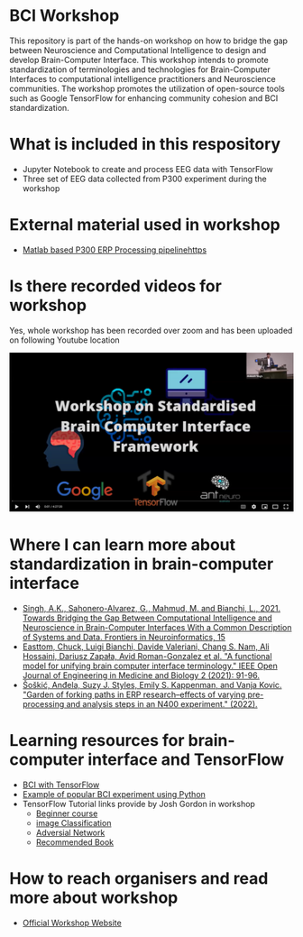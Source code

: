 # BCI Workshop

This repository is part of the hands-on workshop on how to bridge the gap between Neuroscience and Computational Intelligence to design and develop Brain-Computer Interface. This workshop intends to promote standardization of terminologies and technologies for Brain-Computer Interfaces to computational intelligence practitioners and Neuroscience communities. The workshop promotes the utilization of open-source tools such as Google TensorFlow for enhancing community cohesion and BCI standardization.

What is included in this respository 
==============
* Jupyter Notebook to create and process EEG data with TensorFlow
* Three set of EEG data collected from P300 experiment during the workshop 

External material used in workshop
==============
* [Matlab based P300 ERP Processing pipelinehttps](//au.mathworks.com/matlabcentral/fileexchange/113645-p300-erp-preprocessing-gui)

Is there recorded videos for workshop
==============
Yes, whole workshop has been recorded over zoom and has been uploaded on following Youtube location

[![Workshop Video](https://github.com/thinknew/BCIWorkshop/blob/main/images/YT.png)](https://youtu.be/Gi3UshG_8CI "Worshop on Standardised Brain Computer Interface Framework
")

Where I can learn more about standardization in brain-computer interface
==============

* [Singh, A.K., Sahonero-Alvarez, G., Mahmud, M. and Bianchi, L., 2021. Towards Bridging the Gap Between Computational Intelligence and Neuroscience in Brain-Computer Interfaces With a Common Description of Systems and Data. Frontiers in Neuroinformatics, 15](https://www.ncbi.nlm.nih.gov/pmc/articles/PMC8419253/)
* [Easttom, Chuck, Luigi Bianchi, Davide Valeriani, Chang S. Nam, Ali Hossaini, Dariusz Zapała, Avid Roman-Gonzalez et al. "A functional model for unifying brain computer interface terminology." IEEE Open Journal of Engineering in Medicine and Biology 2 (2021): 91-96.](https://ieeexplore.ieee.org/abstract/document/9349175/)
* [Šoškić, Anđela, Suzy J. Styles, Emily S. Kappenman, and Vanja Kovic. "Garden of forking paths in ERP research–effects of varying pre-processing and analysis steps in an N400 experiment." (2022).](https://psyarxiv.com/8rjah/)

Learning resources for brain-computer interface and TensorFlow
==============
* [BCI with TensorFlow](http://learn.neurotechedu.com/machinelearning/)
* [Example of popular BCI experiment using Python](https://neurotechx.github.io/eeg-notebooks/index.html)
* TensorFlow Tutorial links provide by Josh Gordon in workshop
  * [Beginner course](https://www.tensorflow.org/tutorials/quickstart/beginner)
  *	[image Classification](https://www.tensorflow.org/tutorials/images/classification)
  * [Adversial Network](https://www.tensorflow.org/tutorials/generative/adversarial_fgsm)
  * [Recommended Book](https://www.manning.com/books/deep-learning-with-python-second-edition)

How to reach organisers and read more about workshop
==============
* [Official Workshop Website](https://thinknew.github.io/BCIWorkshop/)
